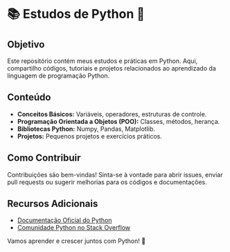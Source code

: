 # 📚 Estudos de Python 🐍

## Objetivo
Este repositório contém meus estudos e práticas em Python. Aqui, compartilho códigos, tutoriais e projetos relacionados ao aprendizado da linguagem de programação Python.

## Conteúdo
- **Conceitos Básicos:** Variáveis, operadores, estruturas de controle.
- **Programação Orientada a Objetos (POO):** Classes, métodos, herança.
- **Bibliotecas Python:** Numpy, Pandas, Matplotlib.
- **Projetos:** Pequenos projetos e exercícios práticos.

## Como Contribuir
Contribuições são bem-vindas! Sinta-se à vontade para abrir issues, enviar pull requests ou sugerir melhorias para os códigos e documentações.

## Recursos Adicionais
- [Documentação Oficial do Python](https://docs.python.org/3/)
- [Comunidade Python no Stack Overflow](https://stackoverflow.com/questions/tagged/python)

Vamos aprender e crescer juntos com Python! 🚀
